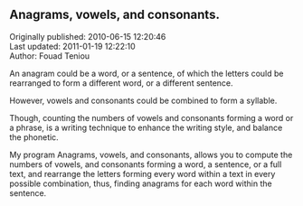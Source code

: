 ## Anagrams, vowels, and consonants.  
Originally published: 2010-06-15 12:20:46  
Last updated: 2011-01-19 12:22:10  
Author: Fouad Teniou  
  
An anagram could be a word, or a sentence, of which the letters could be rearranged to form a different word, or a different sentence.




However, vowels and consonants could be combined to form a syllable.




Though, counting the numbers of vowels and consonants forming a word or a phrase, is a writing technique to enhance the writing style, and balance the phonetic. 




My program Anagrams, vowels, and consonants, allows you to compute the numbers of vowels, and consonants forming a word, a sentence, or a full text, and rearrange the letters forming every word within a text in every possible combination, thus, finding anagrams for each word within the sentence.